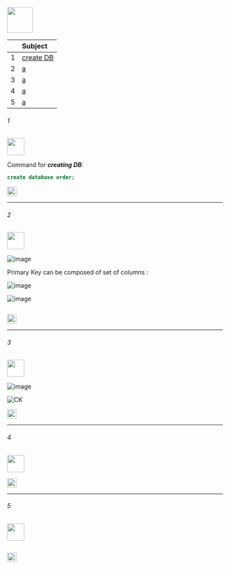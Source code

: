 <img src="https://img.shields.io/badge/-2_DataBase_and_TABLE %20-blue" height=60px>

|     |  Subject           |
|:---:|:------------------------------| 
|  1  |[create DB](#1)   | 
|  2  |[a](#-)   | 
|  3  |[a](#-)   | 
|  4  |[a](#-)   | 
|  5  |[a](#-)   | 


###### 1

<img src="https://img.shields.io/badge/-1. create DB %20-blue" height=40px>

Command for **_creating DB_**:

```sql
create database order;
```


[<img src="https://img.shields.io/badge/-Back to top%20-brown" height=22px>](#_)

--------------------------------------------------------------------------------------------------

###### 2

<img src="https://img.shields.io/badge/-2. Primary Key [PK] %20-blue" height=40px>

![image](https://user-images.githubusercontent.com/36256986/158466392-e0a7b9bb-cead-4d18-a8fa-d56404f07731.png)

Primary Key can be composed of set of columns :

![image](https://user-images.githubusercontent.com/36256986/158466486-d56c6d70-2fe4-4d4c-9731-953f060b4501.png)

![image](https://user-images.githubusercontent.com/36256986/158466515-196a424c-68a6-43e9-a0aa-a8f7ecc583e9.png)


```sql
```

[<img src="https://img.shields.io/badge/-Back to top%20-brown" height=22px>](#_)

--------------------------------------------------------------------------------------------------

###### 3

<img src="https://img.shields.io/badge/-3. Composite Key [CK] %20-blue" height=40px>

![image](https://user-images.githubusercontent.com/36256986/158467407-75e97642-ec35-4f2b-add5-5af0b39894d8.png)

![CK](https://user-images.githubusercontent.com/36256986/158467721-2aff78e2-7f95-454d-acf5-608344880b06.PNG)

[<img src="https://img.shields.io/badge/-Back to top%20-brown" height=22px>](#_)

--------------------------------------------------------------------------------------------------

###### 4

<img src="https://img.shields.io/badge/-4. Foreign key [FK] %20-blue" height=40px>



[<img src="https://img.shields.io/badge/-Back to top%20-brown" height=22px>](#_)

--------------------------------------------------------------------------------------------------

###### 5

<img src="https://img.shields.io/badge/-5. %20-blue" height=40px>

```java
```

[<img src="https://img.shields.io/badge/-Back to top%20-brown" height=22px>](#_)
